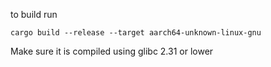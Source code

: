 to build run 
```
cargo build --release --target aarch64-unknown-linux-gnu
```
Make sure it is compiled using glibc 2.31 or lower